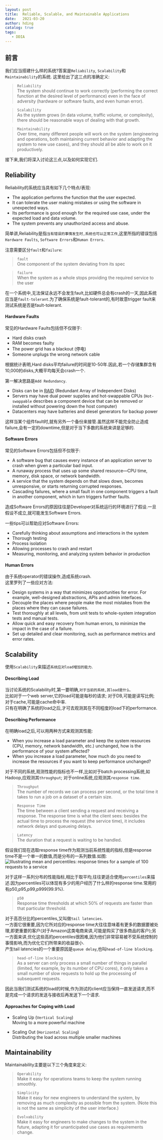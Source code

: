 ```yaml
---
layout: post
title:  Reliable, Scalable, and Maintainable Applications
date:   2021-03-20
author: hding
catalog: true
tags:
   - DDIA
---
```

## 前言
我们应当搭建什么样的系统?答案是`Reliability`, `Scalability`和`Maintainability`的系统.
这里给出了这三点的准确定义:

> `Reliability`  
> The system should continue to work correctly (performing the correct function at the desired level of performance) even in the face of adversity (hardware or software faults, and even human error).

> `Scalability`  
> As the system grows (in data volume, traffic volume, or complexity), there should be reasonable ways of dealing with that growth.

> `Maintainability`  
> Over time, many different people will work on the system (engineering and operations, both maintaining current behavior and adapting the system to new use cases), and they should all be able to work on it productively.

接下来,我们将深入讨论这三点,以及如何实现它们.



## Reliability
Reliability的系统应当具有如下几个特点/表现:
- The application performs the function that the user expected.
- It can tolerate the user making mistakes or using the software in unexpected ways.
- Its performance is good enough for the required use case, under the expected load and data volume.
- The system prevents any unauthorized access and abuse.  

简单讲,Reliability是指`当有错误的事情发生时,系统也可以正常工作`,这里所指的错误包括`Hardware Faults`, `Software Errors`和`Human Errors`.

注意需要区分`fault`和`failure`:

> `fault`  
> One component of the system deviating from its spec

> `failure`  
> When the system as a whole stops providing the required service to the user

在一个系统中,无法保证永远不会发生fault,比如硬件总会有crash的一天,因此系统应当是`fault-tolerant`.为了确保系统是fault-tolerant的,有时故意trigger fault来测试系统是否是fault-tolerant.

#### Hardware Faults
常见的Hardware Faults包括但不仅限于:
- Hard disks crash
- RAM becomes faulty
- The power grid has a blackout (停电)
- Someone unplugs the wrong network cable  

根据统计表明,Hard disks平均failure的时间是10-50年.因此,若一个存储集群含有10,000的disks,大概平均每天会crash一个.  

第一解决思路是`Add Redundancy`.  
- Disks can be in [RAID](https://www.youtube.com/watch?v=U-OCdTeZLac) (Redundant Array of Independent Disks)
- Servers may have dual power supplies and hot-swappable CPUs (`Hot-swappable` describes a component device that can be removed or installed without powering down the host computer)
- Datacenters may have batteries and diesel generators for backup power  

这样当某个组件fault时,就有另外一个备份来接管.虽然这样不能完全防止造成failure,会有一定的downtime,但是对于当下多数的系统来讲是足够的.


#### Software Errors
常见的Software Errors包括但不仅限于:
- A software bug that causes every instance of an application server to crash when given a particular bad input.  
- A runaway process that uses up some shared resource—CPU time, memory, disk space, or network bandwidth.  
- A service that the system depends on that slows down, becomes unresponsive, or starts returning corrupted responses.  
- Cascading failures, where a small fault in one component triggers a fault in another component, which in turn triggers further faults.  

造成Software Errors的原因往往是Developer对系统运行的环境进行了假设.一旦假设不成立,就可能发生Software Errors.

一些tips可以帮助应对Software Errors:
- Carefully thinking about assumptions and interactions in the system
- Thorough testing
- Process isolation
- Allowing processes to crash and restart
- Measuring, monitoring, and analyzing system behavior in production


#### Human Errors
由于系统operator的错误操作,造成系统crash.  
这里罗列了一些应对方法:
- Design systems in a way that minimizes opportunities for error. For example, well-designed abstractions, APIs and admin interfaces.  
- Decouple the places where people make the most mistakes from the places where they can cause failures.
- Test thoroughly at all levels, from unit tests to whole-system integration tests and manual tests.
- Allow quick and easy recovery from human errors, to minimize the impact in the case of a failure.
- Set up detailed and clear monitoring, such as performance metrics and error rates.



## Scalability
使用`Scalability`来描述`系统应对load增加的能力`.

#### Describing Load
当讨论系统的Scalability时,第一要明确,`对于当前的系统,其load是什么`.  
比如对于一个web server,它的load可能是每秒的请求; 对于DB,可能是读写比例; 对于cache,可能是cache命中率.  
只有在明确了系统的load之后,才可去观测其在不同程度的load下的performance.

#### Describing Performance
在明确load之后,可以用两种方式来观测其性能:
- When you increase a load parameter and keep the system resources (CPU, memory, network bandwidth, etc.) unchanged, how is the performance of your system affected?  
- When you increase a load parameter, how much do you need to increase the resources if you want to keep performance unchanged?  

对于不同的系统,观测性能的指标也不一样,比如对于batch processing系统,如Hadoop,应观测其`throughput`; 对于online系统,应观测其`response time`.

> `Throughput `  
> The number of records we can process per second, or the total time it takes to run a job on a dataset of a certain size.  

> `Response Time`  
> The time between a client sending a request and receiving a response.
> The response time is what the client sees: besides the actual time to process the request (the service time), it includes network delays and queueing delays.

> `Latency`  
> The duration that a request is waiting to be handled.

假设我们现在选取response time作为观测当前系统性能的指标,但是response time不是一个单一的数值,而是分布的一系列数值.如图:
![Illustrating mean and percentiles: response times for a sample of 100 requests to a service](https://learning.oreilly.com/library/view/designing-data-intensive-applications/9781491903063/assets/ddia_0104.png)

对于这样一系列分布的性能指标,相比于取平均,往往更适合使用`percentiles`来描述.因为percentiles可以体现有多少的用户经历了什么样的response time.常用的有p50,p95,p99,p999(99.9%).

> `p50`  
> Response time thresholds at which 50% of requests are faster than that particular threshold.

对于高百分比的percentiles,又叫做`tail latencies`.  
一方面它很重要,因为它所对应的response time大往往意味着有更多的数据要被处理,即更重要的客户(对于Amazon这类电商来讲,可能是购买了很多商品的客户);另一方面来讲,优化这些高的percentiles很困难,因为他们非常容易被不受系统控制的事情影响,而为优化它们所带来的收益很小.  
产生tail latencies的一个重要原因是`queue delay`,也叫`head-of-line blocking`.

> `head-of-line blocking`  
> As a server can only process a small number of things in parallel (limited, for example, by its number of CPU cores), it only takes a small number of slow requests to hold up the processing of subsequent requests.  

因此当我们测试系统的load的时候,作为测试的client应当保持一直发送请求,而不是完成一个请求的发送与接收后再发送下一个请求.


#### Approaches for Coping with Load
- Scaling Up (`Vertical Scaling`)  
Moving to a more powerful machine

- Scaling Out (`Horizontal Scaling`)  
Distributing the load across multiple smaller machines

## Maintainability
Maintainability主要是以下三个角度来定义:
> `Operability`  
> Make it easy for operations teams to keep the system running smoothly.
  
> `Simplicity`  
> Make it easy for new engineers to understand the system, by removing as much complexity as possible from the system. (Note this is not the same as simplicity of the user interface.)

> `Evolvability`  
> Make it easy for engineers to make changes to the system in the future, adapting it for unanticipated use cases as requirements change.